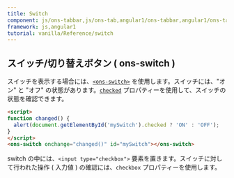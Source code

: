 ```yaml
---
title: Switch
component: js/ons-tabbar,js/ons-tab,angular1/ons-tabbar,angular1/ons-tab
framework: js,angular1
tutorial: vanilla/Reference/switch
---
```


## スイッチ/切り替えボタン ( ons-switch )

スイッチを表示する場合には、[`<ons-switch>`](/v2/docs/js/ons-switch.html) を使用します。スイッチには、"オン" と "オフ" の状態があります。[`checked`](/v2/docs/js/ons-switch.html) プロパティーを使用して、スイッチの状態を確認できます。

```html
<script>
function changed() {
  alert(document.getElementById('mySwitch').checked ? 'ON' : 'OFF');
}
</script>
<ons-switch onchange="changed()" id="mySwitch"></ons-switch>
```

switch の中には、`<input type="checkbox">` 要素を置きます。スイッチに対して行われた操作 ( 入力値 ) の確認には、`checkbox` プロパティーを使用します。
